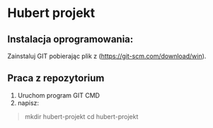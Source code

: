 # Hubert projekt

## Instalacja oprogramowania:

Zainstaluj GIT pobierając plik z (https://git-scm.com/download/win).

## Praca z repozytorium

1) Uruchom program GIT CMD
2) napisz: 
  > mkdir hubert-projekt <enter>
  > cd hubert-projekt
  
